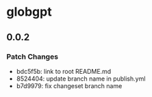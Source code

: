 # globgpt

## 0.0.2

### Patch Changes

- bdc5f5b: link to root README.md
- 8524404: update branch name in publish.yml
- b7d9979: fix changeset branch name
